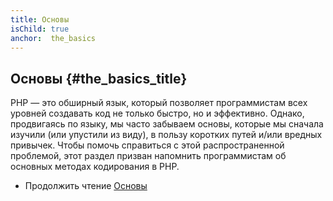 ```yaml
---
title: Основы
isChild: true
anchor:  the_basics
---
```


## Основы {#the_basics_title}

PHP — это обширный язык, который позволяет программистам всех уровней создавать код не только быстро, но и эффективно.
Однако, продвигаясь по языку, мы часто забываем основы, которые мы сначала изучили (или упустили из виду), в пользу
коротких путей и/или вредных привычек. Чтобы помочь справиться с этой распространенной проблемой, этот раздел призван
напомнить программистам об основных методах кодирования в PHP.

* Продолжить чтение [Основы]({{site.baseurl}}pages/The-Basics.html)
